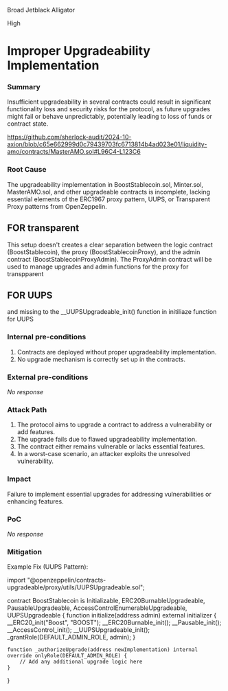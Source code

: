 Broad Jetblack Alligator

High

# Improper Upgradeability Implementation

### Summary

Insufficient upgradeability in several contracts could result in significant functionality loss and security risks for the protocol, as future upgrades might fail or behave unpredictably, potentially leading to loss of funds or contract state.

https://github.com/sherlock-audit/2024-10-axion/blob/c65e662999d0c79439703fc6713814b4ad023e01/liquidity-amo/contracts/MasterAMO.sol#L96C4-L123C6

### Root Cause

The upgradeability implementation in BoostStablecoin.sol, Minter.sol, MasterAMO.sol, and other upgradeable contracts is incomplete, lacking essential elements of the ERC1967 proxy pattern, UUPS, or Transparent Proxy patterns from OpenZeppelin.

## FOR transparent 
This setup doesn't creates a clear separation between the logic contract (BoostStablecoin), the proxy (BoostStablecoinProxy), and the admin contract (BoostStablecoinProxyAdmin). The ProxyAdmin contract will be used to manage upgrades and admin functions for the proxy for transpparent

## FOR UUPS
and missing to the __UUPSUpgradeable_init() function in initiliaze function for UUPS 


### Internal pre-conditions

1. Contracts are deployed without proper upgradeability implementation.
2. No upgrade mechanism is correctly set up in the contracts.

### External pre-conditions

_No response_

### Attack Path

1. The protocol aims to upgrade a contract to address a vulnerability or add features.  
2. The upgrade fails due to flawed upgradeability implementation.  
3. The contract either remains vulnerable or lacks essential features.  
4. In a worst-case scenario, an attacker exploits the unresolved vulnerability.

### Impact

Failure to implement essential upgrades for addressing vulnerabilities or enhancing features.

### PoC

_No response_

### Mitigation

Example Fix (UUPS Pattern):

import "@openzeppelin/contracts-upgradeable/proxy/utils/UUPSUpgradeable.sol";

contract BoostStablecoin is
    Initializable,
    ERC20BurnableUpgradeable,
    PausableUpgradeable,
    AccessControlEnumerableUpgradeable,
    UUPSUpgradeable
{
    function initialize(address admin) external initializer {
        __ERC20_init("Boost", "BOOST");
        __ERC20Burnable_init();
        __Pausable_init();
        __AccessControl_init();
        __UUPSUpgradeable_init();
        _grantRole(DEFAULT_ADMIN_ROLE, admin);
    }

    function _authorizeUpgrade(address newImplementation) internal override onlyRole(DEFAULT_ADMIN_ROLE) {
        // Add any additional upgrade logic here
    }
}